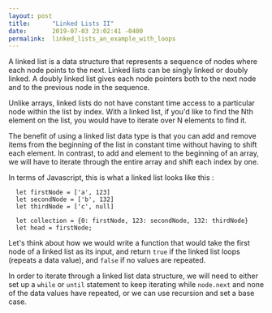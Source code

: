 ```yaml
---
layout: post
title:      "Linked Lists II"
date:       2019-07-03 23:02:41 -0400
permalink:  linked_lists_an_example_with_loops
---
```



A linked list is a data structure that represents a sequence of nodes where each node points to the next. Linked lists can be singly linked or doubly linked. A doubly linked list gives each node pointers both to the next node and to the previous node in the sequence.

Unlike arrays, linked lists do not have constant time access to a particular node within the list by index. With a linked list, if you'd like to find the Nth element on the list, you would have to iterate over N elements to find it.

The benefit of using a linked list data type is that you can add and remove items from the beginning of the list in constant time without having to shift each element. In contrast, to add and element to the beginning of an array, we will have to iterate through the entire array and shift each index by one.

In terms of Javascript, this is what a linked list looks like this :
```
  let firstNode = ['a', 123]
  let secondNode = ['b', 132]
  let thirdNode = ['c', null]
 
  let collection = {0: firstNode, 123: secondNode, 132: thirdNode}
  let head = firstNode;
```

Let's think about how we would write  a function that would take the first node of a linked list as its input, and return `true` if the linked list loops (repeats a data value), and `false` if no values are repeated.

In order to iterate through a linked list data structure, we will need to either set up a `while` or `until` statement to keep iterating while `node.next` and none of the data values have repeated, or we can use recursion and set a base case.
